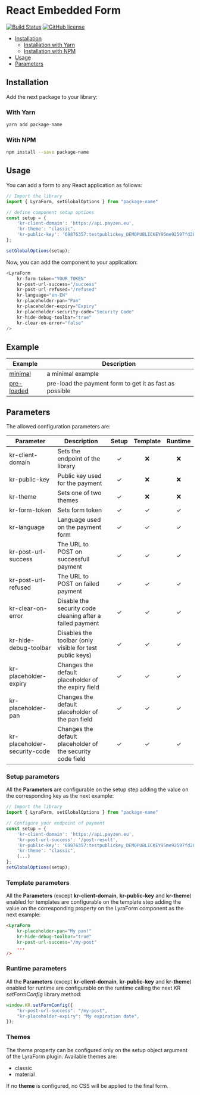 # React Embedded Form

[![Build Status](https://travis-ci.org/PureBilling/react-embedded-form.svg?branch=develop)](https://travis-ci.org/PureBilling/react-embedded-form)
[![GitHub license](https://img.shields.io/github/license/Naereen/StrapDown.js.svg)](https://github.com/PureBilling/react-embedded-form/blob/master/LICENSE)

- [Installation](#installation)
    - [Installation with Yarn](#with-yarn)
    - [Installation with NPM](#with-npm)
- [Usage](#usage)
- [Parameters](#parameters)


## Installation

Add the next package to your library:

### With Yarn

```bash
yarn add package-name
```

### With NPM

```bash
npm install --save package-name
```

## Usage

You can add a form to any React application as follows:

```javascript
// Import the library
import { LyraForm, setGlobalOptions } from "package-name"

// define component setup options
const setup = {
    'kr-client-domain': 'https://api.payzen.eu',
    'kr-theme': "classic",
    'kr-public-key': '69876357:testpublickey_DEMOPUBLICKEY95me92597fd28tGD4r5'
};

setGlobalOptions(setup);
```

Now, you can add the component to your application:

```javascript
<LyraForm
    kr-form-token="YOUR_TOKEN"
    kr-post-url-success="/success"
    kr-post-url-refused="/refused"
    kr-language="en-EN"
    kr-placeholder-pan="Pan"
    kr-placeholder-expiry="Expiry"
    kr-placeholder-security-code="Security Code"
    kr-hide-debug-toolbar="true"
    kr-clear-on-error="false"
/>
```

## Example

Example                              | Description
------------------------------------ | ---------------------------------------------------
[minimal](examples/minimal)          | a minimal example
[pre-loaded](examples/pre_loaded)    | pre-load the payment form to get it as fast as possible

## Parameters

The allowed configuration parameters are:

Parameter                            | Description                                                  | Setup    | Template  | Runtime  |
-------------------------------------|--------------------------------------------------------------|:--------:|:---------:|:--------:|
kr-client-domain                     | Sets the endpoint of the library                             | &#10003; | &#10060;  | &#10060; |
kr-public-key                        | Public key used for the payment                              | &#10003; | &#10060;  | &#10060; |
kr-theme                             | Sets one of two themes                                       | &#10003; | &#10060;  | &#10060; |
kr-form-token                        | Sets form token                                              | &#10003; | &#10003;  | &#10003; |
kr-language                          | Language used on the payment form                            | &#10003; | &#10003;  | &#10003; |
kr-post-url-success                  | The URL to POST on successfull payment                       | &#10003; | &#10003;  | &#10003; |
kr-post-url-refused                  | The URL to POST on failed payment                            | &#10003; | &#10003;  | &#10003; |
kr-clear-on-error                    | Disable the security code cleaning after a failed payment    | &#10003; | &#10003;  | &#10003; |
kr-hide-debug-toolbar                | Disables the toolbar (only visible for test public keys)     | &#10003; | &#10003;  | &#10003; |
kr-placeholder-expiry                | Changes the default placeholder of the expiry field          | &#10003; | &#10003;  | &#10003; |
kr-placeholder-pan                   | Changes the default placeholder of the pan field             | &#10003; | &#10003;  | &#10003; |
kr-placeholder-security-code         | Changes the default placeholder of the security code field   | &#10003; | &#10003;  | &#10003; |

### Setup parameters

All the **Parameters** are configurable on the setup step adding the value on the corresponding key as the next example:

```javascript
// Import the library
import { LyraForm, setGlobalOptions } from "package-name"

// Configure your endpoint of payment
const setup = {
    'kr-client-domain': 'https://api.payzen.eu',
    'kr-post-url-success': '/post-result',
    'kr-public-key': '69876357:testpublickey_DEMOPUBLICKEY95me92597fd28tGD4r5',
    'kr-theme': "classic",
    (...)
};
setGlobalOptions(setup);
```

### Template parameters

All the **Parameters** (except **kr-client-domain**, **kr-public-key** and **kr-theme**) enabled for templates are configurable on the template step adding the value on the corresponding property on the LyraForm component as the next example:

```html
<LyraForm
    kr-placeholder-pan="My pan!"
    kr-hide-debug-toolbar="true"
    kr-post-url-success="/my-post"
    ...
/>
```

### Runtime parameters

All the **Parameters** (except **kr-client-domain**, **kr-public-key** and **kr-theme**) enabled for runtime are configurable on the runtime calling the next KR *setFormConfig*
library method:

```javascript
window.KR.setFormConfig({
    "kr-post-url-success": "/my-post",
    "kr-placeholder-expiry": "My expiration date",
});
```

### Themes

The theme property can be configured only on the setup object argument of the
LyraForm plugin. Available themes are:

- classic
- material

If no **theme** is configured, no CSS will be applied to the final form.
